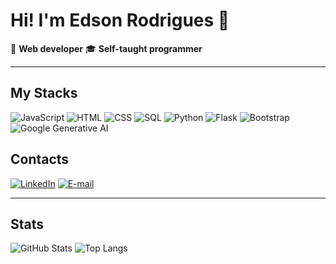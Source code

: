 # Hi! I'm Edson Rodrigues 👋

🎯 **Web developer** 
🎓 **Self-taught programmer**

---

## My Stacks

![JavaScript](https://img.shields.io/badge/-JavaScript-F7DF1E?logo=javascript&logoColor=black&style=flat-square)
![HTML](https://img.shields.io/badge/-HTML-E34F26?logo=html5&logoColor=white&style=flat-square)
![CSS](https://img.shields.io/badge/-CSS-1572B6?logo=css3&logoColor=white&style=flat-square)
![SQL](https://img.shields.io/badge/-SQL-4479A1?logo=postgresql&logoColor=white&style=flat-square)
![Python](https://img.shields.io/badge/-Python-3776AB?logo=python&logoColor=white&style=flat-square)
![Flask](https://img.shields.io/badge/-Flask-000000?logo=flask&logoColor=white&style=flat-square)
![Bootstrap](https://img.shields.io/badge/-Bootstrap-7952B3?logo=bootstrap&logoColor=white&style=flat-square)
![Google Generative AI](https://img.shields.io/badge/-Google%20Generative%20AI-4285F4?logo=google&logoColor=white&style=flat-square)

## Contacts

[![LinkedIn](https://img.shields.io/badge/-LinkedIn-0077B5?logo=linkedin&logoColor=white&style=flat-square)](https://www.linkedin.com/in/edson-rodrigues-b35738267/)
[![E-mail](https://img.shields.io/badge/-Email-D14836?logo=gmail&logoColor=white&style=flat-square)](mailto:er3303992@gmail.com)

---
## Stats

![GitHub Stats](https://github-readme-stats.vercel.app/api?username=Imacod3r&show_icons=true&theme=radical)
![Top Langs](https://github-readme-stats.vercel.app/api/top-langs/?username=ImaCod3r&layout=compact&theme=radical)
